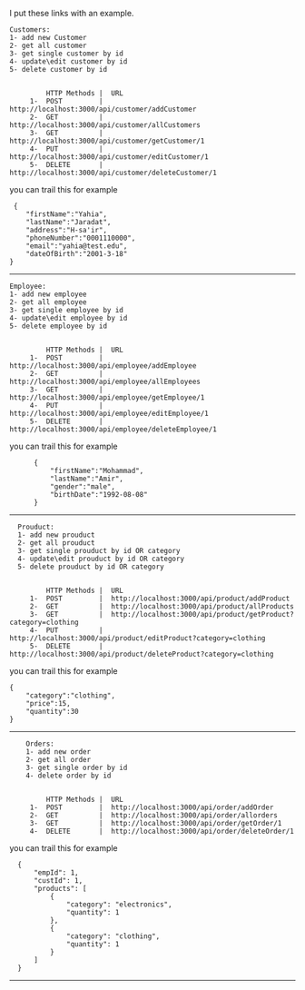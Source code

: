 I put these links with an example.

    Customers:
    1- add new Customer 
    2- get all customer
    3- get single customer by id
    4- update\edit customer by id
    5- delete customer by id 


             HTTP Methods |  URL
         1-  POST         |  http://localhost:3000/api/customer/addCustomer
         2-  GET          |  http://localhost:3000/api/customer/allCustomers
         3-  GET          |  http://localhost:3000/api/customer/getCustomer/1
         4-  PUT          |  http://localhost:3000/api/customer/editCustomer/1
         5-  DELETE       |  http://localhost:3000/api/customer/deleteCustomer/1

you can trail this for example

     {
        "firstName":"Yahia",
        "lastName":"Jaradat",
        "address":"H-sa'ir",
        "phoneNumber":"0001110000",
        "email":"yahia@test.edu",
        "dateOfBirth":"2001-3-18"
    }
------------------------------------------------------------------------------------------------------------------------------------------------------------

    Employee:
    1- add new employee 
    2- get all employee
    3- get single employee by id
    4- update\edit employee by id
    5- delete employee by id 


             HTTP Methods |  URL
         1-  POST         |  http://localhost:3000/api/employee/addEmployee
         2-  GET          |  http://localhost:3000/api/employee/allEmployees
         3-  GET          |  http://localhost:3000/api/employee/getEmployee/1
         4-  PUT          |  http://localhost:3000/api/employee/editEmployee/1
         5-  DELETE       |  http://localhost:3000/api/employee/deleteEmployee/1

you can trail this for example

          {
              "firstName":"Mohammad",
              "lastName":"Amir", 
              "gender":"male",
              "birthDate":"1992-08-08"
          }
------------------------------------------------------------------------------------------------------------------------------------------------------------
      Prouduct:
      1- add new prouduct 
      2- get all prouduct
      3- get single prouduct by id OR category
      4- update\edit prouduct by id OR category
      5- delete prouduct by id OR category


             HTTP Methods |  URL
         1-  POST         |  http://localhost:3000/api/product/addProduct
         2-  GET          |  http://localhost:3000/api/product/allProducts
         3-  GET          |  http://localhost:3000/api/product/getProduct?category=clothing
         4-  PUT          |  http://localhost:3000/api/product/editProduct?category=clothing
         5-  DELETE       |  http://localhost:3000/api/product/deleteProduct?category=clothing

you can trail this for example

    {
        "category":"clothing",
        "price":15,
        "quantity":30
    }
------------------------------------------------------------------------------------------------------------------------------------------------------------
        Orders:
        1- add new order 
        2- get all order
        3- get single order by id
        4- delete order by id


             HTTP Methods |  URL
         1-  POST         |  http://localhost:3000/api/order/addOrder
         2-  GET          |  http://localhost:3000/api/order/allorders
         3-  GET          |  http://localhost:3000/api/order/getOrder/1
         4-  DELETE       |  http://localhost:3000/api/order/deleteOrder/1

 you can trail this for example
 
      {
          "empId": 1,
          "custId": 1,
          "products": [
              {
                  "category": "electronics",
                  "quantity": 1
              },
              {
                  "category": "clothing",
                  "quantity": 1
              }
          ]
      }

------------------------------------------------------------------------------------------------------------------------------------------------------------
